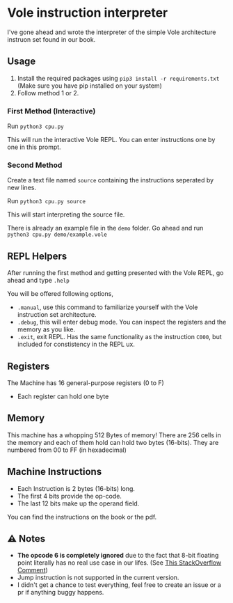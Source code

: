 # **Vole** instruction interpreter

I've gone ahead and wrote the interpreter of the simple Vole architecture instruon set found in our book.

## Usage

1. Install the required packages using `pip3 install -r requirements.txt` (Make sure you have pip installed on your system)
2. Follow method 1 or 2.

### First Method (Interactive)
Run `python3 cpu.py`

This will run the interactive Vole REPL. You can enter instructions one by one in this prompt.

### Second Method
Create a text file named `source` containing the instructions seperated by new lines.

Run `python3 cpu.py source`

This will start interpreting the source file.

There is already an example file in the `demo` folder.
Go ahead and run `python3 cpu.py demo/example.vole`

## REPL Helpers
After running the first method and getting presented with the Vole REPL, go ahead and type `.help`

You will be offered following options,


- `.manual`, use this command to familiarize yourself with the Vole instruction set architecture.
- `.debug`, this will enter debug mode. You can inspect the registers and the memory as you like.
- `.exit`, exit REPL. Has the same functionality as the instruction `C000`, but included for constistency in the REPL ux.

## Registers

The Machine has 16 general-purpose registers (0 to F)

- Each register can hold one byte

## Memory

This machine has a whopping 512 Bytes of memory! There are 256 cells in the memory and each of them hold can hold two bytes (16-bits). They are numbered from 00 to FF (in hexadecimal)

## Machine Instructions

- Each Instruction is 2 bytes (16-bits) long.
- The first 4 bits provide the op-code.
- The last 12 bits make up the operand field.

You can find the instructions on the book or the pdf.

## ⚠️ Notes

- **The opcode 6 is completely ignored** due to the fact that 8-bit floating point literally has no real use case in our lifes. (See [This StackOverflow Comment](https://stackoverflow.com/a/40507235))
- Jump instruction is not supported in the current version.
- I didn't get a chance to test everything, feel free to create an issue or a pr if anything buggy happens.
